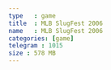 ```yaml
---
type   : game
title  : MLB SlugFest 2006
name   : MLB SlugFest 2006
categories: [game]
telegram : 1015
size : 578 MB
---
```



